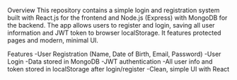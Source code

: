 Overview
This repository contains a simple login and registration system built with React.js for the frontend and Node.js (Express) with MongoDB for the backend. The app allows users to register and login, saving all user information and JWT token to browser localStorage. It features protected pages and modern, minimal UI.

Features
-User Registration (Name, Date of Birth, Email, Password)
-User Login
-Data stored in MongoDB
-JWT authentication
-All user info and token stored in localStorage after login/register
-Clean, simple UI with React
